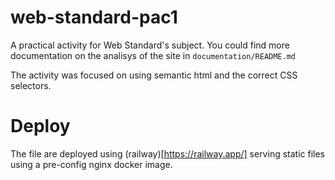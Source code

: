 # web-standard-pac1

A practical activity for Web Standard's subject. You could find more documentation on the analisys of the site in `documentation/README.md`

The activity was focused on using semantic html and the correct CSS selectors.

# Deploy

The file are deployed using (railway)[https://railway.app/] serving static files using a pre-config nginx docker image. 
